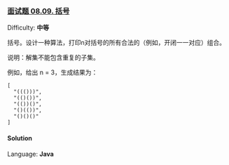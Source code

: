 ### [面试题 08.09\. 括号](https://leetcode-cn.com/problems/bracket-lcci/)

Difficulty: **中等**


括号。设计一种算法，打印n对括号的所有合法的（例如，开闭一一对应）组合。

说明：解集不能包含重复的子集。

例如，给出 n = 3，生成结果为：

```
[
  "((()))",
  "(()())",
  "(())()",
  "()(())",
  "()()()"
]
```


#### Solution

Language: **Java**

```java
​
```